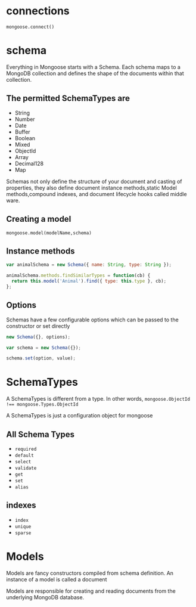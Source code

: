 # connections

`mongoose.connect()`

# schema

Everything in Mongoose starts with a Schema. Each schema maps to a MongoDB collection and defines the shape
of the documents within that collection.

## The permitted SchemaTypes are

- String
- Number
- Date
- Buffer
- Boolean
- Mixed
- ObjectId
- Array
- Decimal128
- Map

Schemas not only define the structure of your document and casting of properties, they also define document
instance methods,static Model methods,compound indexes, and document lifecycle hooks called middle ware.

## Creating a model

`mongoose.model(modelName,schema)`

## Instance methods

```js
var animalSchema = new Schema({ name: String, type: String });

animalSchema.methods.findSimilarTypes = function(cb) {
  return this.model('Animal').find({ type: this.type }, cb);
};
```

## Options

Schemas have a few configurable options which can be passed to the constructor or set directly

```js
new Schema({}, options);

var schema = new Schema({});

schema.set(option, value);
```

# SchemaTypes

A SchemaTypes is different from a type. In other words, `mongoose.ObjectId !== mongoose.Types.ObjectId`

A SchemaTypes is just a configuration object for mongoose

## All Schema Types

- `required`
- `default`
- `select`
- `validate`
- `get`
- `set`
- `alias`

## indexes

- `index`
- `unique`
- `sparse`

# Models

Models are fancy constructors compiled from schema definition. An instance of a model is called a document

Models are responsible for creating and reading documents from the underlying MongoDB database.
